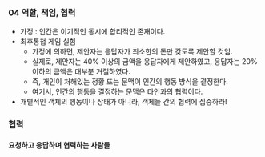 ### 04 역할, 책임, 협력
-  가정 : 인간은 이기적인 동시에 합리적인 존재이다.
- 최후통첩 게임 실험
  - 가정에 의하면, 제안자는 응답자가 최소한의 돈만 갖도록 제안할 것임.
  - 실제로, 제안자는 40% 이상의 금액을 응답자에게 제안하였고, 응답자는 20% 이하의 금액은 대부분 거절하였다.
  - 즉, 개인이 처해있는 정황 또는 문맥이 인간의 행동 방식을 결정한다.
  - 여기서, 인간의 행동을 결정하는 문맥은 타인과의 협력이다.
- 개별적인 객체의 행동이나 상태가 아니라, 객체들 간의 협력에 집중하라!

### 협력
#### 요청하고 응답하며 협력하는 사람들
